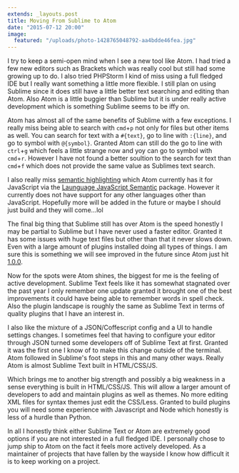 ```yaml
---
extends: _layouts.post
title: Moving From Sublime to Atom
date: "2015-07-12 20:00"
image:
  featured: "/uploads/photo-1428765048792-aa4bdde46fea.jpg"
---
```


I try to keep a semi-open mind when I see a new tool like Atom.  I had tried a few new editors such as Brackets which was really cool but still had some growing up to do.  I also tried PHPStorm I kind of miss using a full fledged IDE but I really want something a little more flexible.  I still plan on using Sublime since it does still have a little better text searching and editing than Atom.  Also Atom is a little buggier than Sublime but it is under really active development which is something Sublime seems to be iffy on.

Atom has almost all of the same benefits of Sublime with a few exceptions.  I really miss being able to search with `cmd`+`p` not only for files but other items as well. You can search for text with a `#{text}`, go to line with `:{line}`, and go to symbol with `@{symbol}`.  Granted Atom can still do the go to line with `ctrl`+`g` which feels a little strange now and yoy can go to symbol with `cmd`+`r`.  However I have not found a better soultion to the search for text than `cmd`+`f` which does not provide the same value as Sublimes text search.

I also really miss [semantic highlighting](https://medium.com/@evnbr/coding-in-color-3a6db2743a1e) which Atom currently has it for JavaScript via the [Launguage JavaScript Semantic](https://atom.io/packages/language-javascript-semantic) package.  However it currently does not have support for any other languages other than JavaScript.  Hopefully more will be added in the future or maybe I should just build and they will come...lol

The final big thing that Sublime still has over Atom is the speed honestly I may be partial to Sublime but I have never used a faster editor.  Granted it has some issues with huge text files but other than that it never slows down.  Even with a large amount of plugins installed doing all types of things.  I am sure this is something we will see improved in the future since Atom just hit [1.0.0](http://blog.atom.io/2015/06/25/atom-1-0.html).

Now for the spots were Atom shines, the biggest for me is the feeling of active development.  Sublime Text feels like it has somewhat stagnated over the past year I only remember one update granted it brought one of the best improvements it could have being able to remember words in spell check. Also the plugin landscape is roughly the same as Sublime Text in terms of quality plugins that I have an interest in.

I also like the mixture of a JSON/Coffescript config and a UI to handle settings changes.  I sometimes feel that having to configure your editor through JSON turned some developers off of Sublime Text at first.  Granted it was the first one I know of to make this change outside of the terminal. Atom followed in Sublime's foot steps in this and many other ways. Really Atom is almost Sublime Text built in HTML/CSS/JS.

Which brings me to another big strength and possibly a big weakness in a sense everything is built in HTML/CSS/JS. This will allow a larger amount of developers to add and maintain plugins as well as themes. No more editing XML files for syntax themes just edit the CSS/Less. Granted to build plugins you will need some experience with Javascript and Node which honestly is less of a hurdle than Python.

In all I honestly think either Sublime Text or Atom are extremely good options if you are not interested in a full fledged IDE. I personally chose to jump ship to Atom on the fact it feels more actively developed. As a maintainer of projects that have fallen by the wayside I know how difficult it is to keep working on a project.
